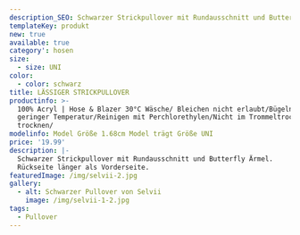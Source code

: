 ```yaml
---
description_SEO: Schwarzer Strickpullover mit Rundausschnitt und Butterfly Ärmel von Selvii.
templateKey: produkt
new: true
available: true
category': hosen
size:
  - size: UNI
color:
  - color: schwarz
title: LÄSSIGER STRICKPULLOVER
productinfo: >-
  100% Acryl | Hose & Blazer 30°C Wäsche/ Bleichen nicht erlaubt/Bügeln mit
  geringer Temperatur/Reinigen mit Perchlorethylen/Nicht im Trommeltrockner
  trocknen/
modelinfo: Model Größe 1.68cm Model trägt Größe UNI
price: '19.99'
description: |-
  Schwarzer Strickpullover mit Rundausschnitt und Butterfly Ärmel.
  Rückseite länger als Vorderseite.
featuredImage: /img/selvii-2.jpg
gallery:
  - alt: Schwarzer Pullover von Selvii
    image: /img/selvii-1-2.jpg
tags:
  - Pullover
---
```


